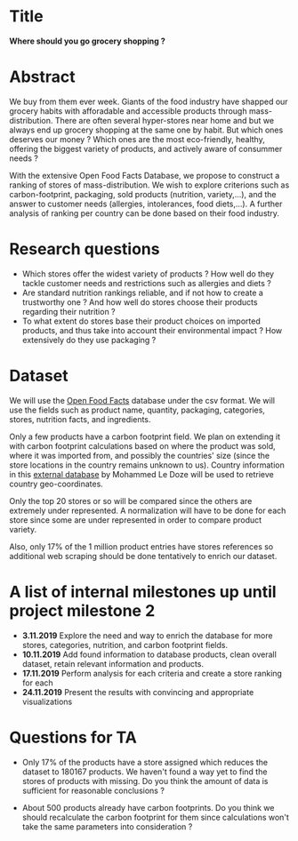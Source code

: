 # Title

<b> Where should you go grocery shopping ? </b>

# Abstract

We buy from them ever week. Giants of the food industry have shapped our grocery habits with afforadable and accessible products through mass-distribution. There are often several hyper-stores near home and but we always end up grocery shopping at the same one by habit. But which ones deserves our money ? Which ones are the most eco-friendly, healthy, offering the biggest variety of products, and actively aware of consummer needs ?

With the extensive Open Food Facts Database, we propose to construct a ranking of stores of mass-distribution. We wish to explore criterions such as carbon-footprint, packaging, sold products (nutrition, variety,...), and the answer to customer needs (allergies, intolerances, food diets,...). A further analysis of ranking per country can be done based on their food industry.

# Research questions

- Which stores offer the widest variety of products ? How well do they tackle customer needs and restrictions such as allergies and diets ?
- Are standard nutrition rankings reliable, and if not how to create a trustworthy one ? And how well do stores choose their products regarding their nutrition ?
- To what extent do stores base their product choices on imported products, and thus take into account their environmental impact ? How extensively do they use packaging ?

# Dataset

We will use the [Open Food Facts](https://world.openfoodfacts.org/) database under the csv format. We will use the fields such as product name, quantity, packaging, categories, stores, nutrition facts, and ingredients.

Only a few products have a carbon footprint field. We plan on extending it with carbon footprint calculations based on where the product was sold, where it was imported from, and possibly the countries' size (since the store locations in the country remains unknown to us). Country information in this [external database](https://mledoze.github.io/countries/) by Mohammed Le Doze will be used to retrieve country geo-coordinates.

Only the top 20 stores or so will be compared since the others are extremely under represented. A normalization will have to be done for each store since some are under represented in order to compare product variety. 

Also, only 17% of the 1 million product entries have stores references so additional web scraping should be done tentatively to enrich our dataset.

# A list of internal milestones up until project milestone 2

- <b>3.11.2019</b> Explore the need and way to enrich the database for more stores, categories, nutrition, and carbon footprint fields.
- <b>10.11.2019</b> Add found information to database products, clean overall dataset, retain relevant information and products.
- <b>17.11.2019</b> Perform analysis for each criteria and create a store ranking for each
- <b>24.11.2019</b> Present the results with convincing and appropriate visualizations

# Questions for TA
- Only 17% of the products have a store assigned which reduces the dataset to 180167 products. We haven't found a way yet to find the stores of products with missing. Do you think the amount of data is sufficient for reasonable conclusions ?

- About 500 products already have carbon footprints. Do you think we should recalculate the carbon footprint for them since calculations won't take the same parameters into consideration ?




